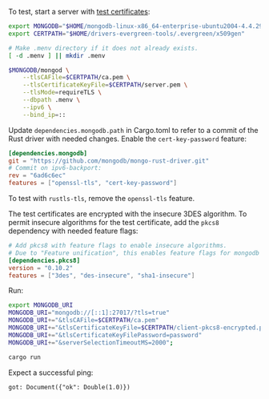 To test, start a server with [test certificates](https://github.com/mongodb-labs/drivers-evergreen-tools/tree/93b20d9660fa5ef82b63d541d5a6f86f80ba4503/.evergreen/x509gen):

```bash
export MONGODB="$HOME/mongodb-linux-x86_64-enterprise-ubuntu2004-4.4.29/bin/"
export CERTPATH="$HOME/drivers-evergreen-tools/.evergreen/x509gen"

# Make .menv directory if it does not already exists.
[ -d .menv ] || mkdir .menv

$MONGODB/mongod \
    --tlsCAFile=$CERTPATH/ca.pem \
    --tlsCertificateKeyFile=$CERTPATH/server.pem \
    --tlsMode=requireTLS \
    --dbpath .menv \
    --ipv6 \
    --bind_ip=::
```

Update `dependencies.mongodb.path` in Cargo.toml to refer to a commit of the Rust driver with needed changes. Enable the `cert-key-password` feature:

```toml
[dependencies.mongodb]
git = "https://github.com/mongodb/mongo-rust-driver.git"
# Commit on ipv6-backport:
rev = "6ad6c6ec"
features = ["openssl-tls", "cert-key-password"]
```

To test with `rustls-tls`, remove the `openssl-tls` feature.

The test certificates are encrypted with the insecure 3DES algorithm. To permit insecure algorithms for the test certificate, add the `pkcs8` dependency with needed feature flags:

```toml
# Add pkcs8 with feature flags to enable insecure algorithms.
# Due to "Feature unification", this enables feature flags for mongodb driver.
[dependencies.pkcs8]
version = "0.10.2"
features = ["3des", "des-insecure", "sha1-insecure"]
```

Run:
```bash
export MONGODB_URI
MONGODB_URI="mongodb://[::1]:27017/?tls=true"
MONGODB_URI+="&tlsCAFile=$CERTPATH/ca.pem"
MONGODB_URI+="&tlsCertificateKeyFile=$CERTPATH/client-pkcs8-encrypted.pem"
MONGODB_URI+="&tlsCertificateKeyFilePassword=password"
MONGODB_URI+="&serverSelectionTimeoutMS=2000";

cargo run
```

Expect a successful ping:
```
got: Document({"ok": Double(1.0)})
```
